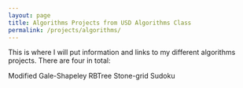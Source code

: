 ```yaml
---
layout: page
title: Algorithms Projects from USD Algorithms Class
permalink: /projects/algorithms/
---
```


This is where I will put information and links to my different algorithms projects. There are four in total:

Modified Gale-Shapeley
RBTree
Stone-grid
Sudoku